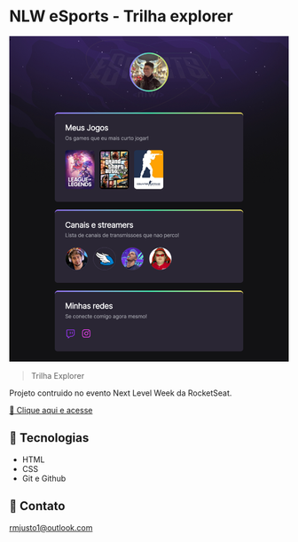 # NLW eSports - Trilha explorer

![preview](./.github/preview-nlw-esports-explorer.png)

> Trilha Explorer

Projeto contruido no evento Next Level Week da RocketSeat.


[🔗 Clique aqui e acesse](http://ronimachaddo.github.io/nlw-esports-explorer)

## 🚀 Tecnologias
- HTML
- CSS
- Git e Github
    
## 📧 Contato
rmjusto1@outlook.com  